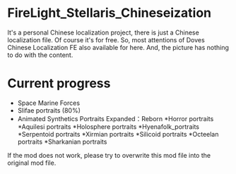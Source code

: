# FireLight_Stellaris_Chineseization

It's a personal Chinese localization project, there is just a Chinese localization file. Of course it's for free.
So, most attentions of Doves Chinese Localization FE also available for here.
And, the picture has nothing to do with the content.

# Current progress
* Space Marine Forces
* Slifae portraits (80%)
 * Animated Synthetics Portraits Expanded：Reborn
 *Horror portraits
 *Aquilesi portraits 
 *Holosphere portraits
 *Hyenafolk_portraits
 *Serpentoid portraits 
 *Xirmian portraits
 *Silicoid portraits
 *Octeelan portraits
 *Sharkanian portraits
 
 If the mod does not work, please try to overwrite this mod file into the original mod file.
